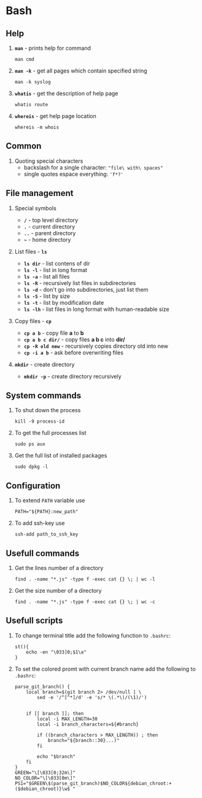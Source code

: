 # Bash

## Help

1. **`man`** - prints help for command

    ```
    man cmd
    ```
1. **`man -k`** - get all pages which contain specified string
    ```
    man -k syslog
    ```
1. **`whatis`** - get the description of help page
    ```
    whatis route
    ```
1. **`whereis`** - get help page location
    ```
    whereis -m whois
    ```

## Common
1. Quoting special characters
    * backslash for a single character: `"file\ with\ spaces"`
    * single quotes espace everything: `'f*?'`

## File management

1. Special symbols
    * **`/`** - top level directory
    * **`.`** - current directory
    * **`..`** - parent directory
    * **`~`** - home directory

3. List files - **`ls`**
    * **`ls dir`** - list contens of dir
    * **`ls -l`** - list in long format
    * **`ls -a`** - list all files
    * **`ls -R`** - recursively list files in subdirectories
    * **`ls -d`** - don't go into subdirectories, just list them
    * **`ls -S`** - list by size
    * **`ls -t`** - list by modification date
    * **`ls -lh`** - list files in long format with human-readable size

4. Copy files - **`cp`**
    * **`cp a b`** - copy file **a** to **b**
    * **`cp a b c dir/`** - copy files **a b c** into **dir/**
    * **`cp -R old new`** - recursively copies directory old into new
    * **`cp -i a b`** - ask before overwriting files

1. **`mkdir`** - create directory
    * **`mkdir -p`** - create directory recursively

## System commands

1. To shut down the process

    ```shell
    kill -9 process-id
    ```

1. To get the full processes list

    ```shell
    sudo ps aux
    ```

1. Get the full list of installed packages

    ```shell
    sudo dpkg -l
    ```


## Configuration

1. To extend `PATH` variable use

    ```shell
    PATH="${PATH}:new_path"
    ```

2. To add ssh-key use

    ```shell
    ssh-add path_to_ssh_key
    ```

## Usefull commands
1. Get the lines number of a directory

    ```
    find . -name "*.js" -type f -exec cat {} \; | wc -l
    ```

1. Get the size number of a directory

    ```
    find . -name "*.js" -type f -exec cat {} \; | wc -c
    ```

## Usefull scripts

1. To change terminal title add the following function to `.bashrc`:

    ```shell
    st(){
        echo -en "\033]0;$1\a"
    }
    ```

2. To set the colored promt with current branch name add the following to `.bashrc`:

    ```shell
    parse_git_branch() {
        local branch=$(git branch 2> /dev/null | \
            sed -e '/^[^*]/d' -e 's/* \(.*\)/(\1)/')


        if [[ branch ]]; then
            local -i MAX_LENGTH=30
            local -i branch_characters=${#branch}

            if ((branch_characters > MAX_LENGTH)) ; then
                branch="${branch::30}...)"
            fi

            echo "$branch"
        fi
    }
    GREEN="\[\033[0;32m\]"
    NO_COLOR="\[\033[0m\]"
    PS1="$GREEN\$(parse_git_branch)$NO_COLOR${debian_chroot:+($debian_chroot)}\w$ "
    ```

